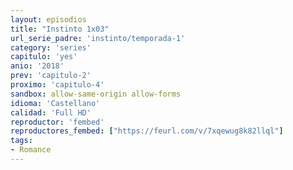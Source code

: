 ```yaml
---
layout: episodios
title: "Instinto 1x03"
url_serie_padre: 'instinto/temporada-1'
category: 'series'
capitulo: 'yes'
anio: '2018'
prev: 'capitulo-2'
proximo: 'capitulo-4'
sandbox: allow-same-origin allow-forms
idioma: 'Castellano'
calidad: 'Full HD'
reproductor: 'fembed'
reproductores_fembed: ["https://feurl.com/v/7xqewug8k82llql"]
tags:
- Romance
---
```












